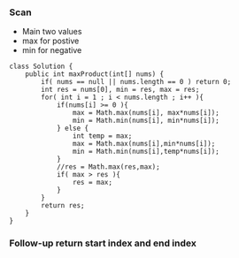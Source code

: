 
### Scan
* Main two values
* max for postive 
* min for negative

```
class Solution {
    public int maxProduct(int[] nums) {
        if( nums == null || nums.length == 0 ) return 0;
        int res = nums[0], min = res, max = res;
        for( int i = 1 ; i < nums.length ; i++ ){
            if(nums[i] >= 0 ){
                max = Math.max(nums[i], max*nums[i]);
                min = Math.min(nums[i], min*nums[i]);  
            } else {
                int temp = max;
                max = Math.max(nums[i],min*nums[i]);
                min = Math.min(nums[i],temp*nums[i]);
            }
            //res = Math.max(res,max);
            if( max > res ){
                res = max;
            }
        }
        return res;
    }
}
```

### Follow-up return start index and end index